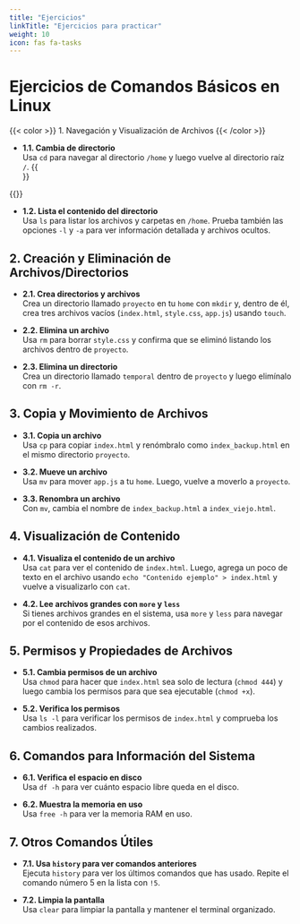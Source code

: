 ```yaml
---
title: "Ejercicios"
linkTitle: "Ejercicios para practicar"
weight: 10
icon: fas fa-tasks
---
```

# Ejercicios de Comandos Básicos en Linux

{{< color >}} 1. Navegación y Visualización de Archivos {{< /color >}}
- **1.1. Cambia de directorio**  
  Usa `cd` para navegar al directorio `/home` y luego vuelve al directorio raíz `/`.
{{<form solucion="cd /home">}}
 
{{</form>}}

- **1.2. Lista el contenido del directorio**  
  Usa `ls` para listar los archivos y carpetas en `/home`. Prueba también las opciones `-l` y `-a` para ver información detallada y archivos ocultos.

## 2. Creación y Eliminación de Archivos/Directorios
- **2.1. Crea directorios y archivos**  
  Crea un directorio llamado `proyecto` en tu `home` con `mkdir` y, dentro de él, crea tres archivos vacíos (`index.html`, `style.css`, `app.js`) usando `touch`.

- **2.2. Elimina un archivo**  
  Usa `rm` para borrar `style.css` y confirma que se eliminó listando los archivos dentro de `proyecto`.

- **2.3. Elimina un directorio**  
  Crea un directorio llamado `temporal` dentro de `proyecto` y luego elimínalo con `rm -r`.

## 3. Copia y Movimiento de Archivos
- **3.1. Copia un archivo**  
  Usa `cp` para copiar `index.html` y renómbralo como `index_backup.html` en el mismo directorio `proyecto`.

- **3.2. Mueve un archivo**  
  Usa `mv` para mover `app.js` a tu `home`. Luego, vuelve a moverlo a `proyecto`.

- **3.3. Renombra un archivo**  
  Con `mv`, cambia el nombre de `index_backup.html` a `index_viejo.html`.

## 4. Visualización de Contenido
- **4.1. Visualiza el contenido de un archivo**  
  Usa `cat` para ver el contenido de `index.html`. Luego, agrega un poco de texto en el archivo usando `echo "Contenido ejemplo" > index.html` y vuelve a visualizarlo con `cat`.

- **4.2. Lee archivos grandes con `more` y `less`**  
  Si tienes archivos grandes en el sistema, usa `more` y `less` para navegar por el contenido de esos archivos.

## 5. Permisos y Propiedades de Archivos
- **5.1. Cambia permisos de un archivo**  
  Usa `chmod` para hacer que `index.html` sea solo de lectura (`chmod 444`) y luego cambia los permisos para que sea ejecutable (`chmod +x`).

- **5.2. Verifica los permisos**  
  Usa `ls -l` para verificar los permisos de `index.html` y comprueba los cambios realizados.

## 6. Comandos para Información del Sistema
- **6.1. Verifica el espacio en disco**  
  Usa `df -h` para ver cuánto espacio libre queda en el disco.

- **6.2. Muestra la memoria en uso**  
  Usa `free -h` para ver la memoria RAM en uso.

## 7. Otros Comandos Útiles
- **7.1. Usa `history` para ver comandos anteriores**  
  Ejecuta `history` para ver los últimos comandos que has usado. Repite el comando número 5 en la lista con `!5`.

- **7.2. Limpia la pantalla**  
  Usa `clear` para limpiar la pantalla y mantener el terminal organizado.
